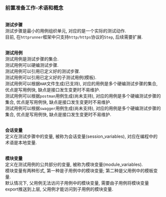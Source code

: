 ### 前置准备工作-术语和概念

&nbsp;  
**测试步骤**  
测试步骤是最小的用例组织单元, 对应的是一个实际的测试动作.    
目前, 在`httprunner`框架中只支持`http/https`协议的`Step`, 后续需要扩展.  

&nbsp;  
**测试用例**  
测试用例是测试步骤的集合.  
测试用例可以硬编测试步骤.  
测试用例可以引用已定义好的测试步骤.    
测试用例可以引用已定义好的子测试用例(模板).  
测试用例可以根据`HAR`文件生成(已支持), 对应的用例是多个硬编测试步骤的集合, 优点是写用例快, 缺点是接口发生变更时不易维护.    
测试用例可以根据`postman`用例生成(尚未支持), 对应的用例是多个硬编测试步骤的集合, 优点是写用例快, 缺点是接口发生变更时不易维护.    
测试用例可以根据`swagger`用例生成(尚未支持), 对应的用例是多个硬编测试步骤的集合, 优点是写用例快, 缺点是接口发生变更时不易维护.    


&nbsp;  
**会话变量**  
定义在测试步骤中的变量, 被称为会话变量(session_variables), 对应在编程中的术语是本地变量.  

&nbsp;  
**模块变量**  
定义在测试用例的公共部分的变量, 被称为模块变量(module_variables).  
模块变量有两种形式, 第一种是子用例中的模块变量; 第二种是父用例中的模板变量.  
默认情况下, 父用例无法访问子用例中的模块变量, 需要由子用例将模块变量export推送到上层, 父用例才能访问到子用例的模块变量.  

